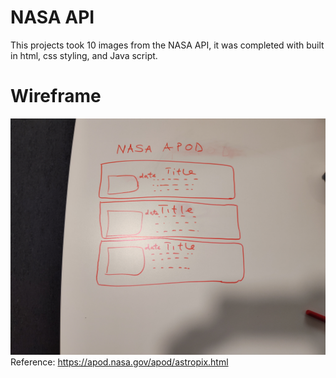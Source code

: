 # NASA API

This projects took 10 images from the NASA API, it was completed with built in html, css styling, and Java script. 

# Wireframe
![Wireframe](./wireframe.jpg)
Reference: https://apod.nasa.gov/apod/astropix.html
